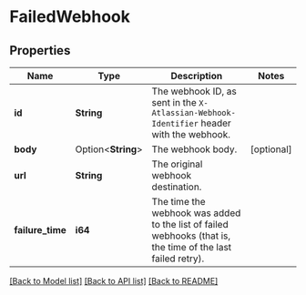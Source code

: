 # FailedWebhook

## Properties

Name | Type | Description | Notes
------------ | ------------- | ------------- | -------------
**id** | **String** | The webhook ID, as sent in the `X-Atlassian-Webhook-Identifier` header with the webhook. | 
**body** | Option<**String**> | The webhook body. | [optional]
**url** | **String** | The original webhook destination. | 
**failure_time** | **i64** | The time the webhook was added to the list of failed webhooks (that is, the time of the last failed retry). | 

[[Back to Model list]](../README.md#documentation-for-models) [[Back to API list]](../README.md#documentation-for-api-endpoints) [[Back to README]](../README.md)


